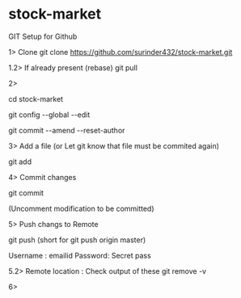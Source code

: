 # stock-market

GIT Setup for Github

1> Clone 
git clone https://github.com/surinder432/stock-market.git

1.2> If already present (rebase)
git pull

2> 

cd stock-market

git config --global --edit

git commit --amend --reset-author

3> Add a file (or Let git know that file must be commited again)

git add

4> Commit changes

git commit

(Uncomment modification to be committed)

5> Push changs to Remote

git push
(short for git push origin master)

Username : emailid
Password: Secret pass

5.2> Remote location : Check output of these
git remove -v


6> 
